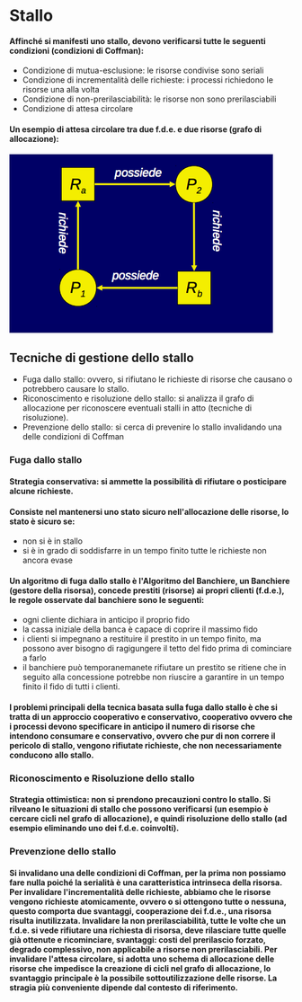 # Stallo
#### Affinché si manifesti uno stallo, devono verificarsi tutte le seguenti condizioni (condizioni di Coffman):
* Condizione di mutua-esclusione: le risorse condivise sono seriali
* Condizione di incrementalità delle richieste: i processi richiedono le risorse una alla volta
* Condizione di non-prerilasciabilità: le risorse non sono prerilasciabili
* Condizione di attesa circolare

#### Un esempio di attesa circolare tra due f.d.e. e due risorse (grafo di allocazione):
![title](img/Example_1.png)

## Tecniche di gestione dello stallo
* Fuga dallo stallo: ovvero, si rifiutano le richieste di risorse che causano o potrebbero causare lo stallo.
* Riconoscimento e risoluzione dello stallo: si analizza il grafo di allocazione per riconoscere eventuali stalli in atto (tecniche di risoluzione).
* Prevenzione dello stallo: si cerca di prevenire lo stallo invalidando una delle condizioni di Coffman

### Fuga dallo stallo
#### Strategia conservativa: si ammette la possibilità di rifiutare o posticipare alcune richieste.
#### Consiste nel mantenersi uno stato sicuro nell'allocazione delle risorse, lo stato è sicuro se: 
* non si è in stallo
* si è in grado di soddisfarre in un tempo finito tutte le richieste non ancora evase

#### Un algoritmo di fuga dallo stallo è l'Algoritmo del Banchiere, un Banchiere (gestore della risorsa), concede prestiti (risorse) ai propri clienti (f.d.e.), le regole osservate dal banchiere sono le seguenti:
* ogni cliente dichiara in anticipo il proprio fido
* la cassa iniziale della banca è capace di coprire il massimo fido
* i clienti si impegnano a restituire il prestito in un tempo finito, ma possono aver bisogno di ragigungere il tetto del fido prima di cominciare a farlo
* il banchiere può temporanemanete rifiutare un prestito se ritiene che in seguito alla concessione potrebbe non riuscire a garantire in un tempo finito il fido di tutti i clienti.

#### I problemi principali della tecnica basata sulla fuga dallo stallo è che si tratta di un approccio cooperativo e conservativo, cooperativo ovvero che i processi devono specificare in anticipo il numero di risorse che intendono consumare e conservativo, ovvero che pur di non correre il pericolo di stallo, vengono rifiutate richieste, che non necessariamente conducono allo stallo.

### Riconoscimento e Risoluzione dello stallo
#### Strategia ottimistica: non si prendono precauzioni contro lo stallo. Si rilveano le situazioni di stallo che possono verificarsi (un esempio è cercare cicli nel grafo di allocazione), e quindi risoluzione dello stallo (ad esempio eliminando uno dei f.d.e. coinvolti).

### Prevenzione dello stallo 
#### Si invalidano una delle condizioni di Coffman, per la prima non possiamo fare nulla poiché la serialità è una caratteristica intrinseca della risorsa. Per invalidare l'incrementalità delle richieste, abbiamo che le risorse vengono richieste atomicamente, ovvero o si ottengono tutte o nessuna, questo comporta due svantaggi, cooperazione dei f.d.e., una risorsa risulta inutilizzata. Invalidare la non prerilasciabilità, tutte le volte che un f.d.e. si vede rifiutare una richiesta di risorsa, deve rilasciare tutte quelle già ottenute e ricominciare, svantaggi: costi del prerilascio forzato, degrado complessivo, non applicabile a risorse non prerilasciabili. Per invalidare l'attesa circolare, si adotta uno schema di allocazione delle risorse che impedisce la creazione di cicli nel grafo di allocazione, lo svantaggio principale è la possibile sottoutilizzazione delle risorse. La stragia più conveniente dipende dal contesto di riferimento.

